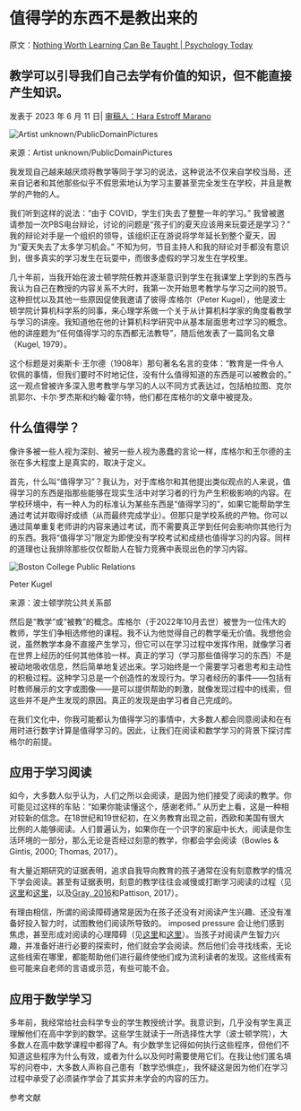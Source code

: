 # 值得学的东西不是教出来的

原文：[Nothing Worth Learning Can Be Taught | Psychology Today](https://www.psychologytoday.com/us/blog/freedom-to-learn/202306/nothing-worth-learning-can-be-taught)

## 教学可以引导我们自己去学有价值的知识，但不能直接产生知识。

发表于 2023 年 6 月 11 日| [审稿人：Hara Estroff Marano](https://www.psychologytoday.com/us/docs/editorial-process)

![Artist unknown/PublicDomainPictures](https://cdn2.psychologytoday.com/assets/styles/article_inline_half_caption/public/field_blog_entry_images/2023-06/PublicDomanPicstures.jpg?itok=TatIHlQm)

来源：Artist unknown/PublicDomainPictures

我发现自己越来越厌烦将教学等同于学习的说法，这种说法不仅来自学校当局，还来自记者和其他那些似乎不假思索地认为学习主要甚至完全发生在学校，并且是教学的产物的人。

我们听到这样的说法：“由于 COVID，学生们失去了整整一年的学习。” 我曾被邀请参加一次PBS电台辩论，讨论的问题是“孩子们的夏天应该用来玩耍还是学习？” 我的辩论对手是一个组织的领导，该组织正在游说将学年延长到整个夏天，因为“夏天失去了太多学习机会。” 不知为何，节目主持人和我的辩论对手都没有意识到，很多真实的学习发生在玩耍中，而很多虚假的学习发生在学校里。

几十年前，当我开始在波士顿学院任教并逐渐意识到学生在我课堂上学到的东西与我认为自己在教授的内容关系不大时，我第一次开始思考教学与学习之间的脱节。这种担忧以及其他一些原因促使我邀请了彼得·库格尔（Peter Kugel），他是波士顿学院计算机科学系的同事，来心理学系做一个关于从计算机科学家的角度看教学与学习的讲座。我知道他在他的计算机科学研究中从基本层面思考过学习的概念。他的讲座题为“任何值得学习的东西都无法教导”，随后他发表了一篇同名文章（Kugel, 1979）。

这个标题是对奥斯卡·王尔德（1908年）那句著名名言的变体：“教育是一件令人钦佩的事情，但我们要时不时地记住，没有什么值得知道的东西是可以被教会的。” 这一观点曾被许多深入思考教学与学习的人以不同方式表达过，包括柏拉图、克尔凯郭尔、卡尔·罗杰斯和约翰·霍尔特，他们都在库格尔的文章中被提及。

## 什么值得学？

像许多被一些人视为深刻、被另一些人视为愚蠢的言论一样，库格尔和王尔德的主张在多大程度上是真实的，取决于定义。

首先，什么叫“值得学习”？我认为，对于库格尔和其他提出类似观点的人来说，值得学习的东西是指那些能够在现实生活中对学习者的行为产生积极影响的内容。在学校环境中，有一种人为的标准认为某些东西是“值得学习的”，如果它能帮助学生通过考试并取得好成绩（从而最终完成学业）。但那只是学校系统的产物。你可以通过简单重复老师讲的内容来通过考试，而不需要真正学到任何会影响你其他行为的东西。我将“值得学习”限定为即使没有学校考试和成绩也值得学习的内容。同样的道理也让我排除那些仅仅帮助人在智力竞赛中表现出色的学习内容。

![Boston College Public Relations](https://cdn2.psychologytoday.com/assets/styles/article_inline_half_caption/public/field_blog_entry_images/2023-06/1642541607545.jpg?itok=aKyJQ8Ku)

Peter Kugel

来源：波士顿学院公共关系部

然后是“教学”或“被教”的概念。库格尔（于2022年10月去世）被誉为一位伟大的教师，学生们争相选修他的课程。我不认为他觉得自己的教学毫无价值。我想他会说，虽然教学本身不直接产生学习，但它可以在学习过程中发挥作用，就像学习者在世界上经历的任何其他体验一样。真正的学习（学习那些值得学习的东西）不是被动地吸收信息，然后简单地复述出来。学习始终是一个需要学习者思考和主动性的积极过程。这种学习总是一个创造性的发现行为。学习者经历的事件——包括有时教师展示的文字或图像——是可以提供帮助的刺激，就像发现过程中的线索，但这些并不是产生发现的原因。真正的发现是由学习者自己完成的。

在我们文化中，你我可能都认为值得学习的事情中，大多数人都会同意阅读和在有用时进行数字计算是值得学习的。因此，让我们在阅读和数学学习的背景下探讨库格尔的前提。

## 应用于学习阅读

如今，大多数人似乎认为，人们之所以会阅读，是因为他们接受了阅读的教学。你可能见过这样的车贴：“如果你能读懂这个，感谢老师。” 从历史上看，这是一种相对较新的信念。在18世纪和19世纪初，在义务教育出现之前，西欧和美国有很大比例的人能够阅读。人们普遍认为，如果你在一个识字的家庭中长大，阅读是你生活环境的一部分，那么无论是否经过刻意的教学，你都会学会阅读（Bowles & Gintis, 2000; Thomas, 2017）。

有大量近期研究的证据表明，追求自我导向教育的孩子通常在没有刻意教学的情况下学会阅读。甚至有证据表明，刻意的教学往往会减慢或打断学习阅读的过程（见[这里](https://www.psychologytoday.com/us/blog/freedom-learn/201002/children-teach-themselves-read)和[这里](https://www.psychologytoday.com/us/blog/freedom-learn/201311/the-reading-wars-why-natural-learning-fails-in-classrooms)，以及[Gray, 2016](https://www.petergray.org/_files/ugd/b4b4f9_e2a61c6529904170a9ff4c03cfaf29a3.pdf)和Pattison, 2017）。

有理由相信，所谓的阅读障碍通常是因为在孩子还没有对阅读产生兴趣、还没有准备好投入智力时，试图教他们阅读所导致的。 imposed pressure 会让他们感到焦虑，甚至形成对阅读的心理障碍（见[这里](https://www.psychologytoday.com/us/blog/freedom-learn/202012/how-dyslexic-kids-learn-read-when-removed-school)和[这里](https://www.psychologytoday.com/us/blog/freedom-learn/202103/forced-schooling-anxiety-and-learning-disorders)）。当孩子对阅读产生智力兴趣，并准备好进行必要的探索时，他们就会学会阅读。然后他们会寻找线索，无论这些线索在哪里，都能帮助他们进行最终使他们成为流利读者的发现。这些线索有些可能来自老师的言语或示范，有些可能不会。

## 应用于数学学习

多年前，我经常给社会科学专业的学生教授统计学。我意识到，几乎没有学生真正理解他们在高中学到的数学。这些学生就读于一所选择性大学（波士顿学院），大多数人在高中数学课程中都得了A。有少数学生记得如何执行这些程序，但他们不知道这些程序为什么有效，或者为什么以及何时需要使用它们。在我让他们匿名填写的问卷中，大多数人声称自己患有「数学恐惧症」，我怀疑这是因为他们在学习过程中承受了必须装作学会了其实并未学会的内容的压力。

参考文献